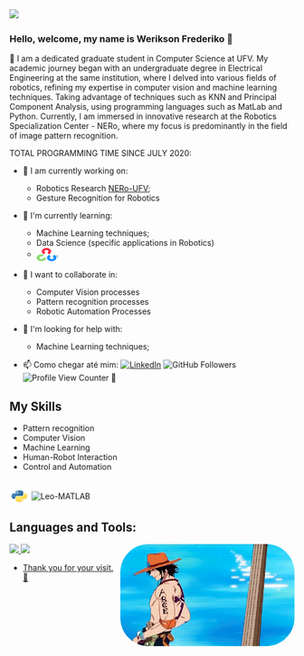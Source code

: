 <!--
**WeriksonAlves/WeriksonAlves** is a ✨ _special_ ✨ repository because its `README.md` (this file) appears on your GitHub profile.

Here are some ideas to get you started:

- 🔭 I’m currently working on ...
- 🌱 I’m currently learning ...
- 👯 I’m looking to collaborate on ...
- 🤔 I’m looking for help with ...
- 💬 Ask me about ...
- 📫 How to reach me: ...
- 😄 Pronouns: ...
- ⚡ Fun fact: ...
-->

<div height="105">
<img height="105" src = "https://readme-jokes.vercel.app/api?theme=watermelon" > 
</div>

### Hello, welcome, my name is Werikson Frederiko 👋

:cactus: I am a dedicated graduate student in Computer Science at UFV. My academic journey began with an undergraduate degree in Electrical Engineering at the same institution, where I delved into various fields of robotics, refining my expertise in computer vision and machine learning techniques. Taking advantage of techniques such as KNN and Principal Component Analysis, using programming languages such as MatLab and Python. Currently, I am immersed in innovative research at the Robotics Specialization Center - NERo, where my focus is predominantly in the field of image pattern recognition.

TOTAL PROGRAMMING TIME SINCE JULY 2020:
<!--
[![wakatime](https://wakatime.com/badge/user/bf46ab7b-2735-433b-a4d2-6f5ee4358812/project/5230adab-97f5-4bde-8d5c-2e7ad2f7b060.svg)](https://wakatime.com/@meninoiure)


![Snake animation](https://github.com/WeriksonAlves/WeriksonAlves/blob/output/github-contribution-grid-snake.svg)
-->
- 🔭 I am currently working on:
 
  - Robotics Research  [NERo-UFV](https://github.com/neroUFV);
  - Gesture Recognition for Robotics
  
- 🌱 I'm currently learning:

  - Machine Learning techniques;
  - Data Science (specific applications in Robotics)
  - <img align="center" alt="OpenCV" height="25" width="35" src="https://github.com/devicons/devicon/blob/master/icons/opencv/opencv-original.svg">.

- 👯 I want to collaborate in:

  - Computer Vision processes
  - Pattern recognition processes
  - Robotic Automation Processes
  

- 🤔 I'm looking for help with:

  - Machine Learning techniques;

- 📫 Como chegar até mim:
[![LinkedIn](https://img.shields.io/badge/LinkedIn--_.svg?style=social&logo=linkedin&link=http:///www.linkedin.com/in/werikson-alves/)](https://www.linkedin.com/in/werikson-alves/)
![GitHub Followers](https://img.shields.io/github/followers/WeriksonAlves?style=social) 
![Profile View Counter](https://komarev.com/ghpvc/?username=WeriksonAlves) 🚀

## My Skills
- Pattern recognition
- Computer Vision
- Machine Learning
- Human-Robot Interaction
- Control and Automation

<div style="display: inline_block"><br>
  <img align="center" alt="Python" height="25" width="35" src="https://github.com/devicons/devicon/blob/master/icons/python/python-original.svg">
  <img align="center" alt="Leo-MATLAB" height="30" width="40" src="https://cdn.jsdelivr.net/gh/devicons/devicon/icons/matlab/matlab-original.svg">
</div>

## Languages and Tools:

<div align="left">
  <a href="https://github.com/WeriksonAlves">
   <img align="right" alt="Ace-Gif" height="180" style="border-radius:50px;" src="./ace.gif">
  <img height="200em" src="https://github-readme-stats.vercel.app/api?username=WeriksonAlves&show_icons=true&theme=tokyonight&include_all_commits=true&count_private=true"/>
  <img height="200em" src="https://github-readme-stats.vercel.app/api/top-langs/?username=WeriksonAlves&layout=compact&langs_count=7&theme=tokyonight"/>
</div>
 
- Thank you for your visit. 🤖
